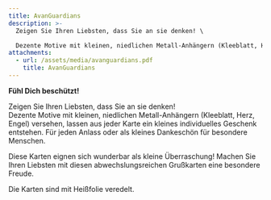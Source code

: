 ```yaml
---
title: AvanGuardians
description: >-
  Zeigen Sie Ihren Liebsten, dass Sie an sie denken! \

  Dezente Motive mit kleinen, niedlichen Metall-Anhängern (Kleeblatt, Herz, Engel) versehen.
attachments:
  - url: /assets/media/avanguardians.pdf
    title: AvanGuardians
---
```

**Fühl Dich beschützt!**

Zeigen Sie Ihren Liebsten, dass Sie an sie denken! \
Dezente Motive mit kleinen, niedlichen Metall-Anhängern (Kleeblatt, Herz, Engel) versehen, lassen aus jeder Karte ein kleines individuelles Geschenk entstehen. Für jeden Anlass oder als kleines Dankeschön für
besondere Menschen.

Diese Karten eignen sich wunderbar als kleine Überraschung! Machen Sie Ihren Liebsten mit diesen abwechslungsreichen Grußkarten eine besondere Freude. 

Die Karten sind mit Heißfolie veredelt.